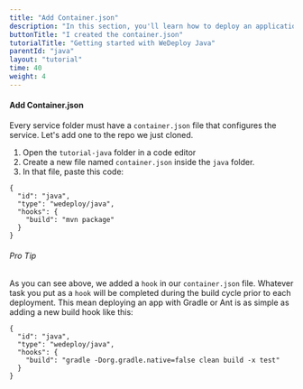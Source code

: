 ```yaml
---
title: "Add Container.json"
description: "In this section, you'll learn how to deploy an application using WeDeploy Java."
buttonTitle: "I created the container.json"
tutorialTitle: "Getting started with WeDeploy Java"
parentId: "java"
layout: "tutorial"
time: 40
weight: 4
---
```


#### Add Container.json

Every service folder must have a `container.json` file that configures the service. Let's add one to the repo we just cloned. 

1. Open the `tutorial-java` folder in a code editor
2. Create a new file named `container.json` inside the `java` folder.
3. In that file, paste this code:

```application/json
{
  "id": "java",
  "type": "wedeploy/java",
  "hooks": {
    "build": "mvn package"
  }
}
```

<aside>

###### <span class="icon-16-star"></span> Pro Tip

As you can see above, we added a `hook` in our `container.json` file. Whatever task you put as a `hook` will be completed during the build cycle prior to each deployment. This mean deploying an app with Gradle or Ant is as simple as adding a new build hook like this:

```application/json
{
  "id": "java",
  "type": "wedeploy/java",
  "hooks": {
    "build": "gradle -Dorg.gradle.native=false clean build -x test"
  }
}
```

</aside>
